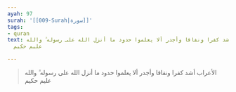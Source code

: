 ```yaml
---
ayah: 97
surah: '[[009-Surah|سورة]]'
tags:
- quran
text: الأعراب أشد كفرا ونفاقا وأجدر ألا يعلموا حدود ما أنزل الله على رسوله ۗ والله
  عليم حكيم

---
```

> الأعراب أشد كفرا ونفاقا وأجدر ألا يعلموا حدود ما أنزل الله على رسوله ۗ والله عليم حكيم
